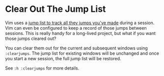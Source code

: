 # Clear Out The Jump List

Vim uses a [jump list to track all they jumps you've
made](jump-back-to-the-latest-jump-position.md) during a session.  Vim can
even be configured to keep a record of those jumps between sessions.  This
is really handy for a long-lived project, but what if you want those jumps
cleared out?

You can clear them out for the current and subsequent windows using
`:clearjumps`. The jump list for existing windows will be unchanged and once
you start a new session, the full jump list will be restored.

See `:h :clearjumps` for more details.
